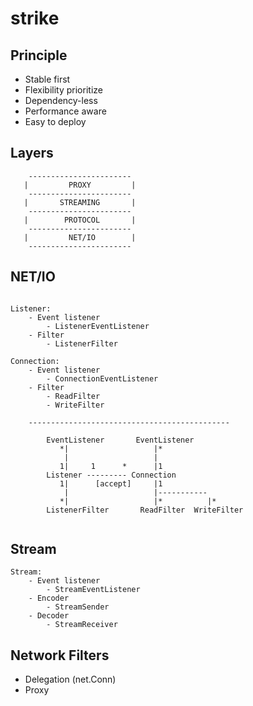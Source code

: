 # strike

## Principle
* Stable first
* Flexibility prioritize
* Dependency-less
* Performance aware
* Easy to deploy

## Layers
```
    -----------------------
   |         PROXY         |
    -----------------------
   |       STREAMING       |
    -----------------------
   |        PROTOCOL       |
    -----------------------
   |         NET/IO        |
    -----------------------
```

## NET/IO
```

Listener:
    - Event listener
        - ListenerEventListener
    - Filter
        - ListenerFilter
 	    
Connection:
    - Event listener
        - ConnectionEventListener
    - Filter
        - ReadFilter
        - WriteFilter

    ---------------------------------------------
    
        EventListener       EventListener           
           *|                   |*          		  
            |                   |       			  
           1|     1      *      |1          		  
        Listener --------- Connection      		  
           1|      [accept]     |1          		  
            |                   |-----------         
           *|                   |*          |*       
        ListenerFilter       ReadFilter  WriteFilter 
                                                     

```

## Stream
```
Stream:
    - Event listener
        - StreamEventListener
    - Encoder
        - StreamSender
    - Decoder
        - StreamReceiver
```

## Network Filters
* Delegation (net.Conn)
* Proxy



